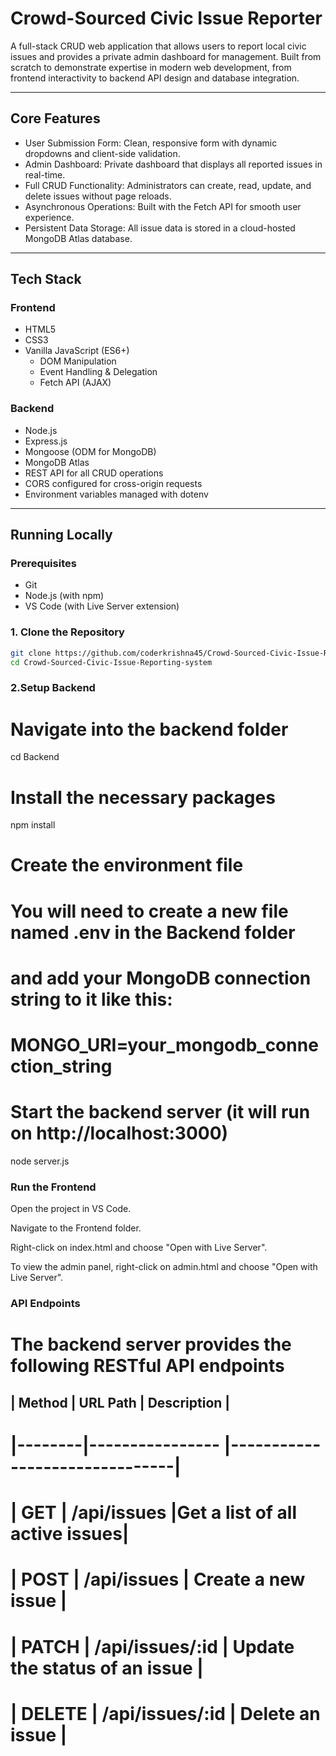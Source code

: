 # Crowd-Sourced Civic Issue Reporter

A full-stack CRUD web application that allows users to report local civic issues and provides a private admin dashboard for management. Built from scratch to demonstrate expertise in modern web development, from frontend interactivity to backend API design and database integration.

---

## Core Features

- User Submission Form: Clean, responsive form with dynamic dropdowns and client-side validation.
- Admin Dashboard: Private dashboard that displays all reported issues in real-time.
- Full CRUD Functionality: Administrators can create, read, update, and delete issues without page reloads.
- Asynchronous Operations: Built with the Fetch API for smooth user experience.
- Persistent Data Storage: All issue data is stored in a cloud-hosted MongoDB Atlas database.

---

## Tech Stack

### Frontend
- HTML5
- CSS3
- Vanilla JavaScript (ES6+)
  - DOM Manipulation
  - Event Handling & Delegation
  - Fetch API (AJAX)

### Backend
- Node.js
- Express.js
- Mongoose (ODM for MongoDB)
- MongoDB Atlas
- REST API for all CRUD operations
- CORS configured for cross-origin requests
- Environment variables managed with dotenv

---

## Running Locally

### Prerequisites
- Git
- Node.js (with npm)
- VS Code (with Live Server extension)
### 1. Clone the Repository
```bash
git clone https://github.com/coderkrishna45/Crowd-Sourced-Civic-Issue-Reporting-system.git
cd Crowd-Sourced-Civic-Issue-Reporting-system
```
### 2.Setup Backend

# Navigate into the backend folder
cd Backend

# Install the necessary packages
npm install

# Create the environment file
# You will need to create a new file named .env in the Backend folder
# and add your MongoDB connection string to it like this:
# MONGO_URI=your_mongodb_connection_string

# Start the backend server (it will run on http://localhost:3000)
node server.js


### Run the Frontend

 Open the project in VS Code.

 Navigate to the Frontend folder.

 Right-click on index.html and choose "Open with Live Server".

 To view the admin panel, right-click on admin.html and choose "Open with Live Server".

### API Endpoints

# The backend server provides the following RESTful API endpoints

## | Method | URL Path        | Description                   |
#  |--------|---------------- |-------------------------------|
#  | GET    | /api/issues     |Get a list of all active issues|
#  | POST   | /api/issues     | Create a new issue            |
#  | PATCH  | /api/issues/:id | Update the status of an issue |
#  | DELETE | /api/issues/:id | Delete an issue               |


